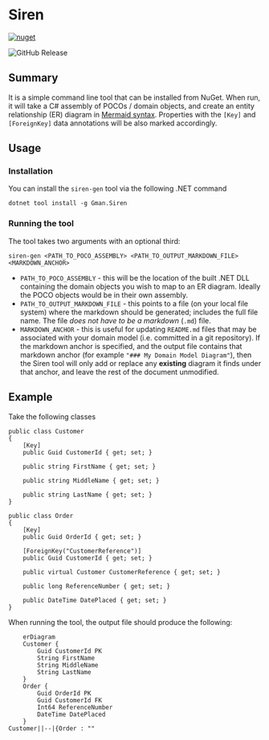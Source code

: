 # Siren

[![nuget](https://github.com/gman-au/siren/actions/workflows/nuget.yml/badge.svg)](https://github.com/gman-au/siren/actions/workflows/nuget.yml)

![GitHub Release](https://img.shields.io/github/v/release/gman-au/siren)

## Summary
It is a simple command line tool that can be installed from NuGet.
When run, it will take a C# assembly of POCOs / domain objects, and create an entity relationship (ER) diagram in [Mermaid syntax](https://github.com/mermaid-js/mermaid).
Properties with the `[Key]` and `[ForeignKey]` data annotations will be also marked accordingly.

## Usage
### Installation
You can install the `siren-gen` tool via the following .NET command
```
dotnet tool install -g Gman.Siren
```
### Running the tool
The tool takes two arguments with an optional third:
```
siren-gen <PATH_TO_POCO_ASSEMBLY> <PATH_TO_OUTPUT_MARKDOWN_FILE> <MARKDOWN_ANCHOR>
```
- `PATH_TO_POCO_ASSEMBLY` - this will be the location of the built .NET DLL containing the domain objects you wish to map to an ER diagram. Ideally the POCO objects would be in their own assembly.
- `PATH_TO_OUTPUT_MARKDOWN_FILE` - this points to a file (on your local file system) where the markdown should be generated; includes the full file name. The file _does not have to be a markdown_ (`.md`) file.
- `MARKDOWN_ANCHOR` - this is useful for updating `README.md` files that may be associated with your domain model (i.e. committed in a git repository). If the markdown anchor is specified, and the output file contains that markdown anchor (for example `"### My Domain Model Diagram"`), then the Siren tool will only add or replace any __existing__ diagram it finds under that anchor, and leave the rest of the document unmodified.

## Example
Take the following classes
```
public class Customer
{
	[Key]
	public Guid CustomerId { get; set; }

	public string FirstName { get; set; }

	public string MiddleName { get; set; }

	public string LastName { get; set; }
}

public class Order
{
	[Key]
	public Guid OrderId { get; set; }

	[ForeignKey("CustomerReference")]
	public Guid CustomerId { get; set; }

	public virtual Customer CustomerReference { get; set; }

	public long ReferenceNumber { get; set; }

	public DateTime DatePlaced { get; set; }
}
```
When running the tool, the output file should produce the following:
```mermaid
	erDiagram
	Customer {
		Guid CustomerId PK
		String FirstName 
		String MiddleName 
		String LastName 
	}
	Order {
		Guid OrderId PK
		Guid CustomerId FK
		Int64 ReferenceNumber 
		DateTime DatePlaced 
	}
Customer||--|{Order : ""
```
